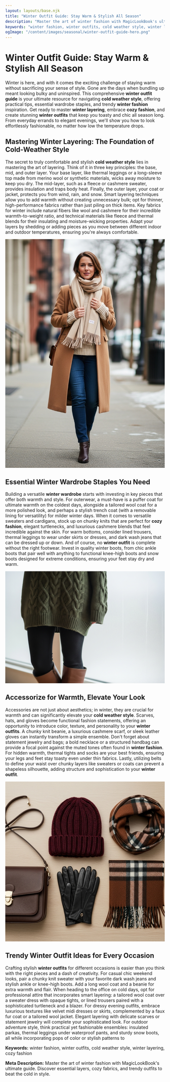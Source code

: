 ```yaml
---
layout: layouts/base.njk
title: "Winter Outfit Guide: Stay Warm & Stylish All Season"
description: "Master the art of winter fashion with MagicLookBook's ultimate guide. Discover essential layers, cozy fabrics, and trendy outfits to beat the cold in style."
keywords: "winter fashion, winter outfits, cold weather style, winter layering, cozy fashion"
ogImage: "/content/images/seasonal/winter-outfit-guide-hero.png"
---
```


# Winter Outfit Guide: Stay Warm & Stylish All Season

Winter is here, and with it comes the exciting challenge of staying warm without sacrificing your sense of style. Gone are the days when bundling up meant looking bulky and uninspired. This comprehensive **winter outfit guide** is your ultimate resource for navigating **cold weather style**, offering practical tips, essential wardrobe staples, and trendy **winter fashion** inspiration. Get ready to master **winter layering**, embrace **cozy fashion**, and create stunning **winter outfits** that keep you toasty and chic all season long. From everyday errands to elegant evenings, we'll show you how to look effortlessly fashionable, no matter how low the temperature drops.

## Mastering Winter Layering: The Foundation of Cold-Weather Style

The secret to truly comfortable and stylish **cold weather style** lies in mastering the art of layering. Think of it in three key principles: the base, mid, and outer layer. Your base layer, like thermal leggings or a long-sleeve top made from merino wool or synthetic materials, wicks away moisture to keep you dry. The mid-layer, such as a fleece or cashmere sweater, provides insulation and traps body heat. Finally, the outer layer, your coat or jacket, protects you from wind, rain, and snow. Smart layering techniques allow you to add warmth without creating unnecessary bulk; opt for thinner, high-performance fabrics rather than just piling on thick items. Key fabrics for winter include natural fibers like wool and cashmere for their incredible warmth-to-weight ratio, and technical materials like fleece and thermal blends for their insulating and moisture-wicking properties. Adapt your layers by shedding or adding pieces as you move between different indoor and outdoor temperatures, ensuring you're always comfortable.

![Woman wearing stylish layered winter outfit with a long camel coat and patterned cashmere scarf.](/content/images/seasonal/chic-winter-layering.png)

## Essential Winter Wardrobe Staples You Need

Building a versatile **winter wardrobe** starts with investing in key pieces that offer both warmth and style. For outerwear, a must-have is a puffer coat for ultimate warmth on the coldest days, alongside a tailored wool coat for a more polished look, and perhaps a stylish trench coat (with a removable lining for versatility) for milder winter days. When it comes to versatile sweaters and cardigans, stock up on chunky knits that are perfect for **cozy fashion**, elegant turtlenecks, and luxurious cashmere blends that feel incredible against the skin. For warm bottoms, consider lined trousers, thermal leggings to wear under skirts or dresses, and dark wash jeans that can be dressed up or down. And of course, no **winter outfit** is complete without the right footwear. Invest in quality winter boots, from chic ankle boots that pair well with anything to functional knee-high boots and snow boots designed for extreme conditions, ensuring your feet stay dry and warm.

![Close-up of a woman wearing a cozy oversized cable-knit sweater and stylish knee-high leather winter boots.](/content/images/seasonal/cozy-sweater-winter-boots.png)

## Accessorize for Warmth, Elevate Your Look

Accessories are not just about aesthetics; in winter, they are crucial for warmth and can significantly elevate your **cold weather style**. Scarves, hats, and gloves become functional fashion statements, offering an opportunity to introduce color, texture, and personality to your **winter outfits**. A chunky knit beanie, a luxurious cashmere scarf, or sleek leather gloves can instantly transform a simple ensemble. Don't forget about statement jewelry and bags; a bold necklace or a structured handbag can provide a focal point against the muted tones often found in **winter fashion**. For hidden warmth, thermal tights and socks are your best friends, ensuring your legs and feet stay toasty even under thin fabrics. Lastly, utilizing belts to define your waist over chunky layers like sweaters or coats can prevent a shapeless silhouette, adding structure and sophistication to your **winter outfit**.

![Flat lay of winter accessories including a burgundy beanie, plaid cashmere scarf, black leather gloves, and a brown crossbody bag.](/content/images/seasonal/winter-accessories-style.png)

## Trendy Winter Outfit Ideas for Every Occasion

Crafting stylish **winter outfits** for different occasions is easier than you think with the right pieces and a dash of creativity. For casual chic weekend looks, pair a chunky knit sweater with your favorite dark wash jeans and stylish ankle or knee-high boots. Add a long wool coat and a beanie for extra warmth and flair. When heading to the office on cold days, opt for professional attire that incorporates smart layering: a tailored wool coat over a sweater dress with opaque tights, or lined trousers paired with a sophisticated turtleneck and a blazer. For dressy evening outfits, embrace luxurious textures like velvet midi dresses or skirts, complemented by a faux fur coat or a tailored wool jacket. Elegant layering with delicate scarves or statement jewelry will complete your sophisticated look. For outdoor adventure style, think practical yet fashionable ensembles: insulated parkas, thermal leggings under waterproof pants, and sturdy snow boots, all while incorporating pops of color or stylish patterns to

**Keywords:** winter fashion, winter outfits, cold weather style, winter layering, cozy fashion

**Meta Description:** Master the art of winter fashion with MagicLookBook's ultimate guide. Discover essential layers, cozy fabrics, and trendy outfits to beat the cold in style.
